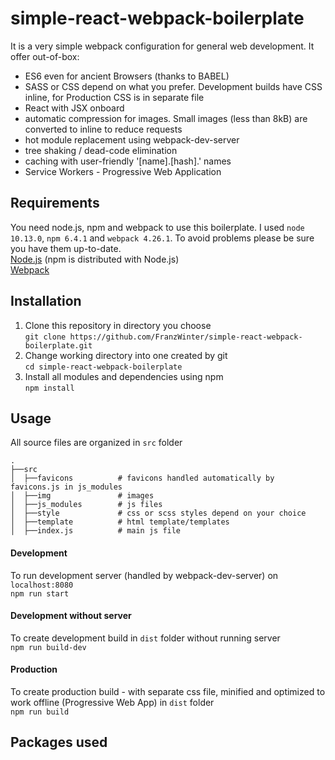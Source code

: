 # simple-react-webpack-boilerplate
It is a very simple webpack configuration for general web development. It offer out-of-box:
- ES6 even for ancient Browsers (thanks to BABEL)
- SASS or CSS depend on what you prefer. Development builds have CSS inline, for Production CSS is in separate file
- React with JSX onboard
- automatic compression for images. Small images (less than 8kB) are converted to inline to reduce requests
- hot module replacement using webpack-dev-server
- tree shaking / dead-code elimination
- caching with user-friendly '[name].[hash].' names
- Service Workers - Progressive Web Application

## Requirements
You need node.js, npm and webpack to use this boilerplate.
I used `node 10.13.0`, `npm 6.4.1` and `webpack 4.26.1`. To avoid problems please be sure you have them up-to-date.  
[Node.js](https://nodejs.org) (npm is distributed with Node.js)  
[Webpack](https://webpack.js.org/)  

## Installation

1. Clone this repository in directory you choose  
```git clone https://github.com/FranzWinter/simple-react-webpack-boilerplate.git```
2. Change working directory into one created by git  
```cd simple-react-webpack-boilerplate```
3. Install all modules and dependencies using npm  
```npm install```

## Usage
All source files are organized in `src` folder
```
.
├──src
│  ├──favicons          # favicons handled automatically by favicons.js in js_modules
│  ├──img               # images
│  ├──js_modules        # js files
│  ├──style             # css or scss styles depend on your choice
│  ├──template          # html template/templates
│  ├──index.js          # main js file
```

#### Development
To run development server (handled by webpack-dev-server) on `localhost:8080`  
```npm run start```

#### Development without server
To create development build in `dist` folder without running server  
```npm run build-dev```

#### Production
To create production build - with separate css file, minified and optimized to work offline (Progressive Web App) in `dist` folder  
```npm run build```

## Packages used
